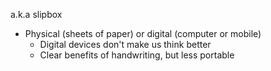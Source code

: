 a.k.a slipbox

- Physical (sheets of paper) or digital (computer or mobile)
	- Digital devices don't make us think better
	- Clear benefits of handwriting, but less portable